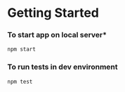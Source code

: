 # Getting Started

### To start app on local server*

```
npm start
```


### To run tests in dev environment

```
npm test

```